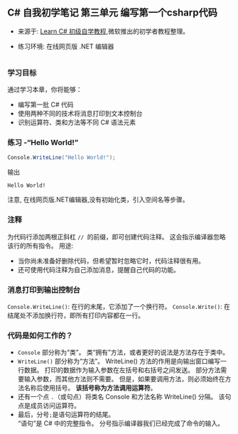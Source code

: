 ## C# 自我初学笔记 第三单元  编写第一个csharp代码

- 来源于: [Learn C# 初级自学教程](https://learn.microsoft.com/zh-cn/training/modules/csharp-write-first/),微软推出的初学者教程整理。

- 练习环境: 在线网页版 .NET 编辑器

```c#

```

### 学习目标
通过学习本章，你将能够：

- 编写第一批 C# 代码
- 使用两种不同的技术将消息打印到文本控制台
- 识别运算符、类和方法等不同 C# 语法元素

### 练习 -“Hello World!”

```c#
Console.WriteLine("Hello World!");
```
输出  
```
Hello World!
```  
注意, 在线网页版.NET编辑器,没有初始化类，引入空间名等步骤。

### 注释
为代码行添加两根正斜杠 `// `的前缀，即可创建代码注释。 这会指示编译器忽略该行的所有指令。 用途:  
- 当你尚未准备好删除代码，但希望暂时忽略它时，代码注释很有用。   
- 还可使用代码注释为自己添加消息，提醒自己代码的功能。  


### 消息打印到输出控制台

`Console.WriteLine()`: 在行的末尾，它添加了一个换行符。
`Console.Write()`: 在结尾处不添加换行符，即所有打印内容都在一行。

### 代码是如何工作的？

- `Console` 部分称为“类”。 类“拥有”方法，或者更好的说法是方法存在于类中。
- `WriteLine()` 部分称为“方法”。 WriteLine() 方法的作用是向输出窗口编写一行数据。 打印的数据作为输入参数在左括号和右括号之间发送。 部分方法需要输入参数，而其他方法则不需要。 但是，如果要调用方法，则必须始终在方法名称后使用括号。 **该括号称为方法调用运算符**。
- 还有一个点 `.`（或句点）将类名 Console 和方法名称 WriteLine() 分隔。 该句点是成员访问运算符。
- 最后，分号`;`是语句运算符的结尾。   
“语句”是 C# 中的完整指令。 分号指示编译器我们已经完成了命令的输入。
